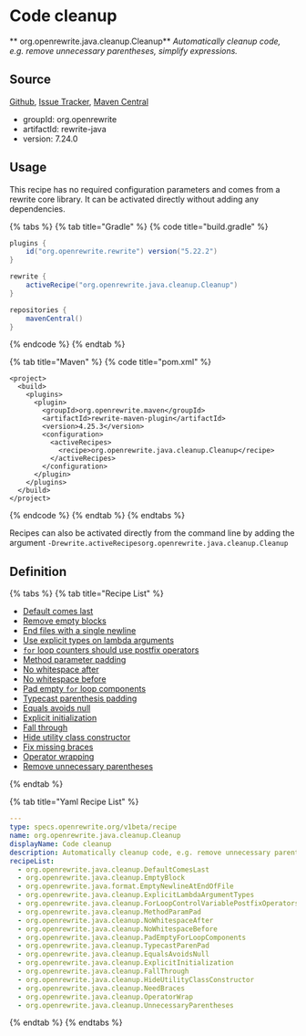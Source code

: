 # Code cleanup

** org.openrewrite.java.cleanup.Cleanup**
_Automatically cleanup code, e.g. remove unnecessary parentheses, simplify expressions._

## Source

[Github](https://github.com/openrewrite/rewrite), [Issue Tracker](https://github.com/openrewrite/rewrite/issues), [Maven Central](https://search.maven.org/artifact/org.openrewrite/rewrite-java/7.24.0/jar)

* groupId: org.openrewrite
* artifactId: rewrite-java
* version: 7.24.0


## Usage

This recipe has no required configuration parameters and comes from a rewrite core library. It can be activated directly without adding any dependencies.

{% tabs %}
{% tab title="Gradle" %}
{% code title="build.gradle" %}
```groovy
plugins {
    id("org.openrewrite.rewrite") version("5.22.2")
}

rewrite {
    activeRecipe("org.openrewrite.java.cleanup.Cleanup")
}

repositories {
    mavenCentral()
}

```
{% endcode %}
{% endtab %}

{% tab title="Maven" %}
{% code title="pom.xml" %}
```markup
<project>
  <build>
    <plugins>
      <plugin>
        <groupId>org.openrewrite.maven</groupId>
        <artifactId>rewrite-maven-plugin</artifactId>
        <version>4.25.3</version>
        <configuration>
          <activeRecipes>
            <recipe>org.openrewrite.java.cleanup.Cleanup</recipe>
          </activeRecipes>
        </configuration>
      </plugin>
    </plugins>
  </build>
</project>
```
{% endcode %}
{% endtab %}
{% endtabs %}

Recipes can also be activated directly from the command line by adding the argument `-Drewrite.activeRecipesorg.openrewrite.java.cleanup.Cleanup`

## Definition

{% tabs %}
{% tab title="Recipe List" %}
* [Default comes last](../../java/cleanup/defaultcomeslast.md)
* [Remove empty blocks](../../java/cleanup/emptyblock.md)
* [End files with a single newline](../../java/format/emptynewlineatendoffile.md)
* [Use explicit types on lambda arguments](../../java/cleanup/explicitlambdaargumenttypes.md)
* [`for` loop counters should use postfix operators](../../java/cleanup/forloopcontrolvariablepostfixoperators.md)
* [Method parameter padding](../../java/cleanup/methodparampad.md)
* [No whitespace after](../../java/cleanup/nowhitespaceafter.md)
* [No whitespace before](../../java/cleanup/nowhitespacebefore.md)
* [Pad empty `for` loop components](../../java/cleanup/pademptyforloopcomponents.md)
* [Typecast parenthesis padding](../../java/cleanup/typecastparenpad.md)
* [Equals avoids null](../../java/cleanup/equalsavoidsnull.md)
* [Explicit initialization](../../java/cleanup/explicitinitialization.md)
* [Fall through](../../java/cleanup/fallthrough.md)
* [Hide utility class constructor](../../java/cleanup/hideutilityclassconstructor.md)
* [Fix missing braces](../../java/cleanup/needbraces.md)
* [Operator wrapping](../../java/cleanup/operatorwrap.md)
* [Remove unnecessary parentheses](../../java/cleanup/unnecessaryparentheses.md)

{% endtab %}

{% tab title="Yaml Recipe List" %}
```yaml
---
type: specs.openrewrite.org/v1beta/recipe
name: org.openrewrite.java.cleanup.Cleanup
displayName: Code cleanup
description: Automatically cleanup code, e.g. remove unnecessary parentheses, simplify expressions.
recipeList:
  - org.openrewrite.java.cleanup.DefaultComesLast
  - org.openrewrite.java.cleanup.EmptyBlock
  - org.openrewrite.java.format.EmptyNewlineAtEndOfFile
  - org.openrewrite.java.cleanup.ExplicitLambdaArgumentTypes
  - org.openrewrite.java.cleanup.ForLoopControlVariablePostfixOperators
  - org.openrewrite.java.cleanup.MethodParamPad
  - org.openrewrite.java.cleanup.NoWhitespaceAfter
  - org.openrewrite.java.cleanup.NoWhitespaceBefore
  - org.openrewrite.java.cleanup.PadEmptyForLoopComponents
  - org.openrewrite.java.cleanup.TypecastParenPad
  - org.openrewrite.java.cleanup.EqualsAvoidsNull
  - org.openrewrite.java.cleanup.ExplicitInitialization
  - org.openrewrite.java.cleanup.FallThrough
  - org.openrewrite.java.cleanup.HideUtilityClassConstructor
  - org.openrewrite.java.cleanup.NeedBraces
  - org.openrewrite.java.cleanup.OperatorWrap
  - org.openrewrite.java.cleanup.UnnecessaryParentheses

```
{% endtab %}
{% endtabs %}
